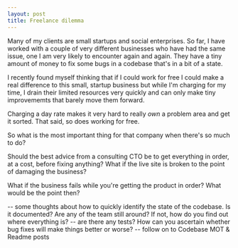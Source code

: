 ```yaml
---
layout: post
title: Freelance dilemma
---
```


Many of my clients are small startups and social enterprises. So far, I have worked with a couple of very different businesses who have had the same issue, one I am very likely to encounter again and again. They have a tiny amount of money to fix some bugs in a codebase that's in a bit of a state.

I recently found myself thinking that if I could work for free I could make a real difference to this small, startup business but while I'm charging for my time, I drain their limited resources very quickly and can only make tiny improvememts that barely move them forward.

Charging a day rate makes it very hard to really *own* a problem area and get it sorted. That said, so does working for free.

So what is the most important thing for that company when there's so much to do?

Should the best advice from a consulting CTO be to get everything in order, at a cost, before fixing anything? What if the live site is broken to the point of damaging the business?

What if the business fails while you're getting the product in order? What would be the point then?

-- some thoughts about how to quickly identify the state of the codebase. Is it documented? Are any of the team still around? If not, how do you find out where everything is?
-- are there any tests? How can you ascertain whether bug fixes will make things better or worse?
-- follow on to Codebase MOT & Readme posts
